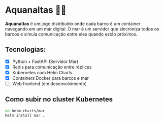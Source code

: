 # Aquanaltas 🌊🚢

**Aquanaltas** é um jogo distribuído onde cada barco é um container navegando em um mar digital. O mar é um servidor que sincroniza todos os barcos e simula comunicação entre eles quando estão próximos.

## Tecnologias:
- [x] Python + FastAPI (Servidor Mar)
- [x] Redis para comunicação entre réplicas
- [x] Kubernetes com Helm Charts
- [x] Containers Docker para barcos e mar
- [ ] Web frontend (em desenvolvimento)

## Como subir no cluster Kubernetes
```bash
cd helm-charts/mar
helm install mar .
